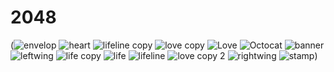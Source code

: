 # 2048
(![envelop](https://github.com/user-attachments/assets/49b01982-f1cf-4679-bf2d-c64601367843)
![heart](https://github.com/user-attachments/assets/991350d8-6cd6-4267-a875-4f852da239ff)
![lifeline copy](https://github.com/user-attachments/assets/cfe970c5-52a9-4583-b0da-3b6ce5a21a3a)
![love copy](https://github.com/user-attachments/assets/ed9b2bdd-6bfb-4e91-96bb-2e084b2f4908)
![Love](https://github.com/user-attachments/assets/91d737b0-6413-4a61-b456-e3fb74ac3349)
![Octocat](https://github.com/user-attachments/assets/71be631a-f5ee-4a9b-baf1-920f5383e14c)
![banner](https://github.com/user-attachments/assets/2e7cab77-7e38-455c-b1f2-c17d71bf9e09)
![leftwing](https://github.com/user-attachments/assets/cc3fb34e-95a2-4d95-81d2-6fc4a379b459)
![life copy](https://github.com/user-attachments/assets/ac522d7a-3808-43fc-97c7-cf07ef3cff37)
![life](https://github.com/user-attachments/assets/4572b91a-789a-4a82-bf9b-08619a83daaa)
![lifeline](https://github.com/user-attachments/assets/a259c572-820d-43d1-a13c-04f7422ffb0f)
![love copy 2](https://github.com/user-attachments/assets/06d0113f-3cb9-4f95-9909-489148cccd52)
![rightwing](https://github.com/user-attachments/assets/025f9bef-01f2-4112-b27d-eb77cdf5006d)
![stamp](https://github.com/user-attachments/assets/2fe9af0a-773b-43a0-b9c0-646744e217b4))
